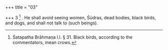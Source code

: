 +++
title = "03"

+++
3 [^3] . He shall avoid seeing women, Śūdras, dead bodies, black birds, and dogs, and shall not talk to (such beings).


[^3]:  Śatapatha Brāhmaṇa l.l. § 31. Black birds, according to the commentators, mean crows.
